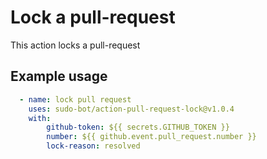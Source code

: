 # Lock a pull-request

This action locks a pull-request

## Example usage

```yml
  - name: lock pull request
    uses: sudo-bot/action-pull-request-lock@v1.0.4
    with:
        github-token: ${{ secrets.GITHUB_TOKEN }}
        number: ${{ github.event.pull_request.number }}
        lock-reason: resolved
```

